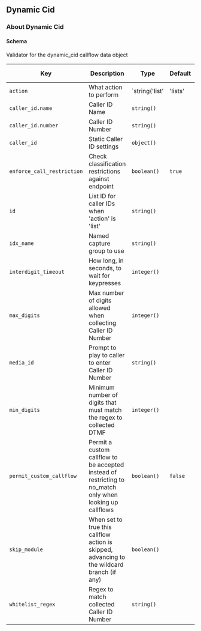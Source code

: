 ## Dynamic Cid

### About Dynamic Cid

#### Schema

Validator for the dynamic_cid callflow data object



Key | Description | Type | Default | Required | Support Level
--- | ----------- | ---- | ------- | -------- | -------------
`action` | What action to perform | `string('list' | 'lists' | 'manual' | 'static')` |   | `false` |  
`caller_id.name` | Caller ID Name | `string()` |   | `false` |  
`caller_id.number` | Caller ID Number | `string()` |   | `false` |  
`caller_id` | Static Caller ID settings | `object()` |   | `false` |  
`enforce_call_restriction` | Check classification restrictions against endpoint | `boolean()` | `true` | `false` |  
`id` | List ID for caller IDs when 'action' is 'list' | `string()` |   | `false` |  
`idx_name` | Named capture group to use | `string()` |   | `false` |  
`interdigit_timeout` | How long, in seconds, to wait for keypresses | `integer()` |   | `false` |  
`max_digits` | Max number of digits allowed when collecting Caller ID Number | `integer()` |   | `false` |  
`media_id` | Prompt to play to caller to enter Caller ID Number | `string()` |   | `false` |  
`min_digits` | Minimum number of digits that must match the regex to collected DTMF | `integer()` |   | `false` |  
`permit_custom_callflow` | Permit a custom callflow to be accepted instead of restricting to no_match only when looking up callflows | `boolean()` | `false` | `false` |  
`skip_module` | When set to true this callflow action is skipped, advancing to the wildcard branch (if any) | `boolean()` |   | `false` |  
`whitelist_regex` | Regex to match collected Caller ID Number | `string()` |   | `false` |  



